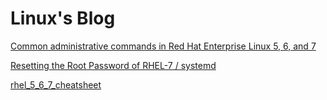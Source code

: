 # Linux's Blog

[Common administrative commands in Red Hat Enterprise Linux 5, 6, and 7](https://github.com/AubreyYoung/blog/blob/master/linux/Common%20administrative%20commands%20in%20Red%20Hat%20Enterprise%20Linux%205%2C%206%2C%20and%207.md)

[Resetting the Root Password of RHEL-7 / systemd](https://github.com/AubreyYoung/blog/blob/master/linux/Resetting%20the%20Root%20Password%20of%20RHEL-7%20%20systemd.md)

[rhel_5_6_7_cheatsheet](https://github.com/AubreyYoung/blog/blob/master/linux/rhel_5_6_7_cheatsheet_a4_0417_jcs.pdf)